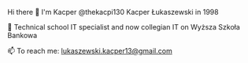 Hi there 👋
I'm Kacper @thekacpi130 Kacper Łukaszewski in 1998

🌱 Technical school IT specialist and now collegian IT on Wyższa Szkoła Bankowa

📫 To reach me: lukaszewski.kacper13@gmail.com
<!---
TheKacpi130/TheKacpi130 is a ✨ special ✨ repository because its `README.md` (this file) appears on your GitHub profile.
You can click the Preview link to take a look at your changes.
--->
